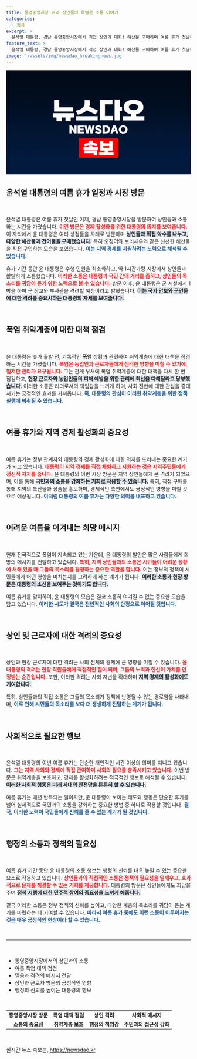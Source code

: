 ```yaml
---
title: 통영중앙시장 尹과 상인들의 특별한 소통 이야기
categories:
  - 정치
excerpt: >
  윤석열 대통령, 경남 통영중앙시장에서 직접 상인과 대화! 해산물 구매하며 여름 휴가 첫날부터 경제 현장 챙기기. 폭염 대책도 강조하며 시민 안전에 주목! 클릭해서 자세히 알아보세요!
feature_text: >
  윤석열 대통령, 경남 통영중앙시장에서 직접 상인과 대화! 해산물 구매하며 여름 휴가 첫날부터 경제 현장 챙기기. 폭염 대책도 강조하며 시민 안전에 주목! 클릭해서 자세히 알아보세요!
image: '/assets/img/newsdao_breakingnews.jpg'
---
```


<p><img src="/assets/img/newsdao_breakingnews.jpg" alt="implanttips 속보" /></p>

<h2 data-ke-size="size26">윤석열 대통령의 여름 휴가 일정과 시장 방문</h2>

<p data-ke-size="size16">&nbsp;</p>

<p>윤석열 대통령은 여름 휴가 첫날인 어제, 경남 통영중앙시장을 방문하여 상인들과 소통하는 시간을 가졌습니다. <b><span style="color: #ee2323;">이런 방문은 경제 활성화를 위한 대통령의 의지를 보여줍니다.</span></b> 이 자리에서 윤 대통령은 여러 상점들을 차례로 방문하며 <b><span style="background-color: #21538527;">상인들과 직접 악수를 나누고, 다양한 해산물과 건어물을 구매했습니다.</span></b> 특히 오징어와 보리새우와 같은 신선한 해산물을 직접 구입하는 모습을 보였습니다. <b><span style="color: #1a5490;">이는 지역 경제를 지원하려는 노력으로 해석될 수 있습니다.</span></b></p>

<p>휴가 기간 동안 윤 대통령은 수행 인원을 최소화하고, 약 1시간가량 시장에서 상인들과 활발하게 소통했습니다. <b><span style="color: #ee2323;">이러한 소통은 대통령과 국민 간의 거리를 좁히고, 상인들의 목소리를 귀담아 듣기 위한 노력으로 볼 수 있습니다.</span></b> 방문 이후, 윤 대통령은 군 시설에서 1박을 하며 군 장교와 부사관을 격려할 예정이라고 밝혔습니다. <b><span style="background-color: #21538527;">이는 국가 안보와 군인들에 대한 격려를 중요시하는 대통령의 자세를 보여줍니다.</span></b></p>

<p data-ke-size="size16">&nbsp;</p>

<h2 data-ke-size="size26">폭염 취약계층에 대한 대책 점검</h2>

<p data-ke-size="size16">&nbsp;</p>

<p>윤 대통령은 휴가 출발 전, 기록적인 <b>폭염</b> 상황과 관련하여 취약계층에 대한 대책을 점검하는 시간을 가졌습니다. <b><span style="color: #ee2323;">폭염은 농업인과 근로자들에게 심각한 영향을 미칠 수 있기에, 철저한 관리가 요구됩니다.</span></b> 그는 관계 부처에 폭염 취약계층에 대한 대책을 다시 한 번 점검하고, <b><span style="background-color: #21538527;">현장 근로자와 농업인들의 피해 예방을 위한 관리에 최선을 다해달라고 당부했습니다.</span></b> 이러한 소통은 리더로서의 책임감을 느끼게 하며, 사회 전반에 대한 관심을 증대시키는 긍정적인 효과를 가져옵니다. <b><span style="color: #1a5490;">즉, 대통령의 관심이 이러한 취약계층을 위한 정책 실행에 비춰질 수 있습니다.</span></b></p>

<p data-ke-size="size16">&nbsp;</p>

<h2 data-ke-size="size26">여름 휴가와 지역 경제 활성화의 중요성</h2>

<p data-ke-size="size16">&nbsp;</p>

<p>여름 휴가는 정부 관계자와 대통령의 경제 활성화에 대한 의지를 드러내는 중요한 계기가 되고 있습니다. <b><span style="color: #ee2323;">대통령이 지역 경제를 직접 체험하고 지원하는 것은 지역주민들에게 정신적 지지를 줍니다.</span></b> 윤 대통령의 이번 시장 방문은 지역 상인들에게 큰 격려가 되었으며, 이를 통해 <b><span style="background-color: #21538527;">국민과의 소통을 강화하는 기회로 작용할 수 있습니다.</span></b> 특히, 직접 구매를 통해 지역의 특산물과 상품을 홍보하며, 경제적인 측면에서도 긍정적인 영향을 미칠 것으로 예상됩니다. <b><span style="color: #1a5490;">이처럼 대통령의 여름 휴가는 다양한 의미를 내포하고 있습니다.</span></b></p>

<p data-ke-size="size16">&nbsp;</p>

<h2 data-ke-size="size26">어려운 여름을 이겨내는 희망 메시지</h2>

<p data-ke-size="size16">&nbsp;</p>

<p>현재 전국적으로 폭염이 지속되고 있는 가운데, 윤 대통령의 발언은 많은 사람들에게 희망의 메시지를 전달하고 있습니다. <b><span style="color: #ee2323;">특히, 지역 상인들과의 소통은 시민들이 어려운 상황에 처해 있을 때 그들의 목소리를 경청하는 중요한 역할을 합니다.</span></b> 이는 정부의 정책이 시민들에게 어떤 영향을 미치는지를 고려하게 하는 계기가 됩니다. <b><span style="background-color: #21538527;">이러한 소통과 현장 방문은 대통령의 소신을 보여주는 것이기도 합니다.</span></b> </p>

<p>여름 휴가를 맞이하여, 윤 대통령의 모습은 결코 소홀히 여겨질 수 없는 중요한 모습을 담고 있습니다. <b><span style="color: #1a5490;">이러한 시도가 결국은 전반적인 사회의 안정으로 이어질 것입니다.</span></b></p>

<p data-ke-size="size16">&nbsp;</p>

<h2 data-ke-size="size26">상인 및 근로자에 대한 격려의 중요성</h2>

<p data-ke-size="size16">&nbsp;</p>

<p>상인과 현장 근로자에 대한 격려는 사회 전체의 경제에 큰 영향을 미칠 수 있습니다. <b><span style="color: #ee2323;">윤 대통령의 격려는 현장 직원들에게 직접적인 힘이 되며, 그들의 노력과 헌신이 가치를 인정받는 순간입니다.</span></b> 또한, 이러한 격려는 사회 저변을 확대하며 <b><span style="background-color: #21538527;">지역 경제의 활성화에도 기여합니다.</span></b> </p>

<p>특히, 상인들과의 직접 소통은 그들의 목소리가 정책에 반영될 수 있는 경로임을 나타내며, <b><span style="color: #1a5490;">이로 인해 시민들의 목소리를 보다 더 생생하게 전달하는 계기가 됩니다.</span></b></p>

<p data-ke-size="size16">&nbsp;</p>

<h2 data-ke-size="size26">사회적으로 필요한 행보</h2>

<p data-ke-size="size16">&nbsp;</p>

<p>윤석열 대통령의 이번 여름 휴가는 단순한 개인적인 시간 이상의 의미를 지니고 있습니다. <b><span style="color: #ee2323;">그는 지역 사회와 경제에 직접 관여하며 사회의 필요를 충족시키고 있습니다.</span></b> 이번 방문은 취약계층을 보호하고, 경제를 활성화하려는 적극적인 행보로 해석될 수 있습니다. <b><span style="background-color: #21538527;">이러한 사회적 행동은 미래 세대의 안전망을 튼튼히 할 수 있습니다.</span></b></p>

<p>여름 휴가는 매년 반복되는 일이지만, 윤 대통령이 보이는 태도와 행동은 단순한 휴가를 넘어 실제적으로 국민과의 소통을 강화하는 중요한 방법 중 하나로 작용할 것입니다. <b><span style="color: #1a5490;">결국, 이러한 노력이 국민들에게 신뢰를 줄 수 있는 계기가 될 것입니다.</span></b></p>

<p data-ke-size="size16">&nbsp;</p>

<h2 data-ke-size="size26">행정의 소통과 정책의 필요성</h2>

<p data-ke-size="size16">&nbsp;</p>

<p>여름 휴가 기간 동안 윤 대통령의 소통 행보는 행정의 신뢰를 더욱 높일 수 있는 중요한 요소로 작용하고 있습니다. <b><span style="color: #ee2323;">상인들과의 직접적인 소통은 정책의 필요성을 일깨우고, 효과적으로 문제를 해결할 수 있는 기회를 제공합니다.</span></b> 대통령의 방문은 상인들에게도 희망을 주며 <b><span style="background-color: #21538527;">정책 시행에 대한 민주적 참여의 중요성을 느끼게 해줍니다.</span></b> </p>

<p>결국 이러한 소통은 정부 정책의 신뢰를 높이고, 다양한 계층의 목소리를 귀담아 듣는 계기를 마련하는 데 기여할 수 있습니다. <b><span style="color: #1a5490;">따라서 여름 휴가 중에도 이런 소통이 이루어지는 것은 매우 긍정적인 현상이라 할 수 있습니다.</span></b></p>

<p data-ke-size="size16">&nbsp;</p>

<hr>

<p data-ke-size="size16">&nbsp;</p>

<ul>
  <li>통영중앙시장에서의 상인과의 소통</li>
  <li>여름 폭염 대책 점검</li>
  <li>믿음과 격려의 메시지 전달</li>
  <li>상인과 근로자 방문의 긍정적인 영향</li>
  <li>행정의 신뢰를 높이는 대통령의 행보</li>
</ul>

<p data-ke-size="size16">&nbsp;</p>

<table>
  <tr>
    <td style="text-align: center; height: 17px;"><b>통영중앙시장 방문</b></td>
    <td style="text-align: center; height: 17px;"><b>폭염 대책 점검</b></td>
    <td style="text-align: center; height: 17px;"><b>상인 격려</b></td>
    <td style="text-align: center; height: 17px;"><b>사회적 메시지</b></td>
  </tr>
  <tr>
    <td style="text-align: center; height: 17px;"><b>소통의 중요성</b></td>
    <td style="text-align: center; height: 17px;"><b>취약계층 보호</b></td>
    <td style="text-align: center; height: 17px;"><b>행정의 책임감</b></td>
    <td style="text-align: center; height: 17px;"><b>주민과의 접근성 강화</b></td>
  </tr>
</table>

<p data-ke-size="size16">&nbsp;</p>
실시간 뉴스 속보는, <a href="https://newsdao.kr" rel="dofollow">https://newsdao.kr</a>


